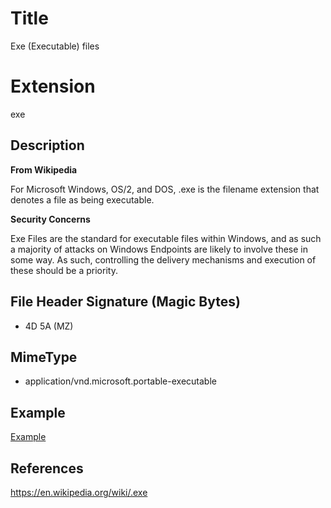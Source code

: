 # Title

Exe (Executable) files

# Extension

exe

## Description

**From Wikipedia**

For Microsoft Windows, OS/2, and DOS, .exe is the filename extension that denotes a file as being executable.

**Security Concerns**

Exe Files are the standard for executable files within Windows, and as such a majority of attacks on Windows Endpoints are likely to involve these in some way. As such, controlling the delivery mechanisms and execution of these should be a priority.

## File Header Signature (Magic Bytes)

- 4D 5A	(MZ)
 

## MimeType

- application/vnd.microsoft.portable-executable

## Example

[Example](../../../FileExamples/raw/main/ExampleFiles/example.exe)

## References

https://en.wikipedia.org/wiki/.exe
